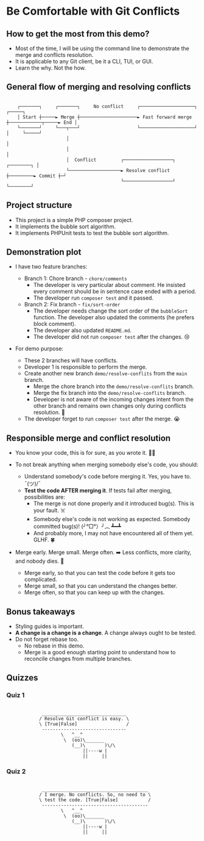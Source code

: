 # Be Comfortable with Git Conflicts

## How to get the most from this demo?

- Most of the time, I will be using the command line to demonstrate the merge and conflicts resolution.
- It is applicable to any Git client, be it a CLI, TUI, or GUI.
- Learn the why. Not the how.

## General flow of merging and resolving conflicts

```

    ┌───────┐     ┌───────┐     No conflict     ┌────────────────────┐                  ┌─────┐
    │ Start ┼─────► Merge ┼─────────────────────► Fast forward merge ┼────────────┬─────► End │
    └───────┘     └───┬───┘                     └────────────────────┘            │     └─────┘
                      │                                                           │            
                      │                                                           │            
                      │  Conflict         ┌──────────────────┐         ┌────────┐ │            
                      └───────────────────► Resolve conflict ┼─────────► Commit ┼─┘            
                                          └──────────────────┘         └────────┘

```

## Project structure

- This project is a simple PHP composer project.
- It implements the bubble sort algorithm.
- It implements PHPUnit tests to test the bubble sort algorithm.

## Demonstration plot

- I have two feature branches:
    - Branch 1: Chore branch - `chore/comments`
        - The developer is very particular about comment. He insisted every comment should be in sentence case ended with a period.
        - The developer run `composer test` and it passed.
    - Branch 2: Fix branch - `fix/sort-order`
        - The developer needs change the sort order of the `bubbleSort` function. The developer also updated the comments (he prefers block comment).
        - The developer also updated `README.md`.
        - The developer did not run `composer test` after the changes. 😢

- For demo purpose:
    - These 2 branches will have conflicts.
    - Developer 1 is responsible to perform the merge.
    - Create another new branch `demo/resolve-conflits` from the `main` branch.
        - Merge the chore branch into the `demo/resolve-conflits` branch.
        - Merge the fix branch into the `demo/resolve-conflits` branch.
        - Developer is not aware of the incoming changes intent from the other branch and remains own changes only during conflicts resolution. 🚩
    - The developer forget to run `composer test` after the merge. 😭

## Responsible merge and conflict resolution

- You know your code, this is for sure, as you wrote it. 🫵🏻

- To not break anything when merging somebody else's code, you should:
    - Understand somebody's code before merging it. Yes, you have to. ¯\(ツ)/¯
    - **Test the code AFTER merging it**. If tests fail after merging, possibilities are:
        - The merge is not done properly and it introduced bug(s). This is your fault. ☠️
        - Somebody else's code is not working as expected. Somebody committed bug(s)! (╯°□°）╯︵ ┻━┻
        - And probably more, I may not have encountered all of them yet. GLHF. 🍀

- Merge early. Merge small. Merge often. ➡️ Less conflicts, more clarity, and nobody dies. 🥳
    - Merge early, so that you can test the code before it gets too complicated.
    - Merge small, so that you can understand the changes better.
    - Merge often, so that you can keep up with the changes.

## Bonus takeaways

- Styling guides is important.
- **A change is a change is a change**. A change always ought to be tested.
- Do not forget rebase too.
    - No rebase in this demo.
    - Merge is a good enough starting point to understand how to reconcile changes from multiple branches.

## Quizzes

### Quiz 1

```

             _______________________________
            / Resolve Git conflict is easy. \
            \ [True|False]                  /
             -------------------------------
                    \   ^__^
                     \  (oo)\_______
                        (__)\       )\/\
                            ||----w |
                            ||     ||

```

### Quiz 2

```

             _______________________________________
            / I merge. No conflicts. So, no need to \
            \ test the code. [True|False]           /
             ---------------------------------------
                    \   ^__^
                     \  (oo)\_______
                        (__)\       )\/\
                            ||----w |
                            ||     ||

```
